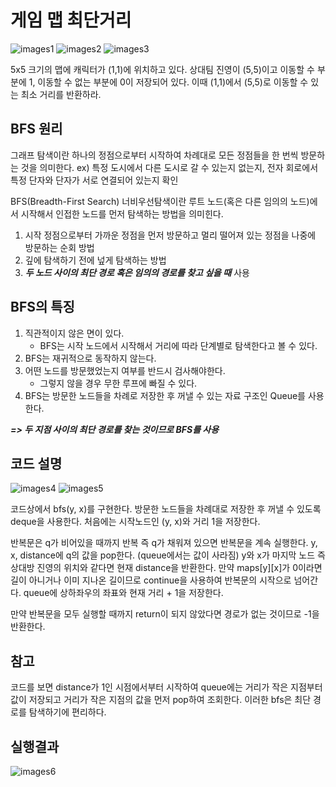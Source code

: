 # 게임 맵 최단거리
![images1](https://user-images.githubusercontent.com/123911778/270201069-641d8363-ef9e-48d2-b506-7f9d521c6b15.PNG)
![images2](https://user-images.githubusercontent.com/123911778/270201071-f281efb1-45aa-4695-81c7-97217ed916af.PNG)
![images3](https://user-images.githubusercontent.com/123911778/270201074-84fcbb8b-4ac0-4614-b59b-a127bf424319.PNG)

5x5 크기의 맵에 캐릭터가 (1,1)에 위치하고 있다.
상대팀 진영이 (5,5)이고 이동할 수 부분에 1, 이동할 수 없는 부분에 0이 저장되어 있다.
이때 (1,1)에서 (5,5)로 이동할 수 있는 최소 거리를 반환하라. 

## BFS 원리
그래프 탐색이란 하나의 정점으로부터 시작하여 차례대로 모든 정점들을 한 번씩 방문하는 것을 의미한다.
ex) 특정 도시에서 다른 도시로 갈 수 있는지 없는지, 전자 회로에서 특정 단자와 단자가 서로 연결되어 있는지 확인

BFS(Breadth-First Search) 너비우선탐색이란 루트 노드(혹은 다른 임의의 노드)에서 시작해서 인접한 노드를 먼저 탐색하는 방법을 의미힌다.
1. 시작 정점으로부터 가까운 정점을 먼저 방문하고 멀리 떨어져 있는 정점을 나중에 방문하는 순회 방법
2. 깊에 탐색하기 전에 넢게 탐색하는 방법
3. ***두 노드 사이의 최단 경로 혹은 임의의 경로를 찾고 싶을 때*** 사용

## BFS의 특징
1. 직관적이지 않은 면이 있다.
   - BFS는 시작 노드에서 시작해서 거리에 따라 단계별로 탐색한다고 볼 수 있다.
2. BFS는 재귀적으로 동작하지 않는다.
3. 어떤 노드를 방문했었는지 여부를 반드시 검사해야한다.
   - 그렇지 않을 경우 무한 루프에 빠질 수 있다.
4. BFS는 방문한 노드들을 차례로 저장한 후 꺼낼 수 있는 자료 구조인 Queue를 사용한다.

***=> 두 지점 사이의 최단 경로를 찾는 것이므로 BFS를 사용*** 

## 코드 설명
![images4](https://user-images.githubusercontent.com/123911778/270201179-87380c11-59a7-4d19-bd2c-42f0f70c77d1.PNG)
![images5](https://user-images.githubusercontent.com/123911778/270201181-ba3323b3-80fa-494b-a077-02107b67abcb.PNG)

코드상에서 bfs(y, x)를 구현한다.
방문한 노드들을 차례대로 저장한 후 꺼낼 수 있도록 deque을 사용한다.
처음에는 시작노드인 (y, x)와 거리 1을 저장한다.

반복문은 q가 비어있을 때까지 반복 즉 q가 채워져 있으면 반복문을 계속 실행한다.
y, x, distance에 q의 값을 pop한다. (queue에서는 값이 사라짐)
y와 x가 마지막 노드 즉 상대방 진영의 위치와 같다면 현재 distance을 반환한다.
만약 maps[y][x]가 0이라면 길이 아니거나 이미 지나온 길이므로 continue을 사용하여 반복문의 시작으로 넘어간다.
queue에 상하좌우의 좌표와 현재 거리 + 1을 저장한다.

만약 반복문을 모두 실행할 때까지 return이 되지 않았다면 경로가 없는 것이므로 -1을 반환한다.

## 참고
코드를 보면 distance가 1인 시점에서부터 시작하여 queue에는 거리가 작은 지점부터 값이 저장되고
거리가 작은 지점의 값을 먼저 pop하여 조회한다. 이러한 bfs은 최단 경로를 탐색하기에 편리하다.

## 실행결과
![images6](https://user-images.githubusercontent.com/123911778/270201182-1747023d-198e-4c82-bdeb-8ff9e969d64e.PNG)
